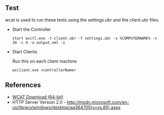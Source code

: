﻿## Test ##

wcat is used to run these tests using the settings.ubr and the client.ubr files.

- Start the Controller

	```
	start wcctl.exe -t client.ubr -f settings.ubr -s %COMPUTERNAME% -v 30 -c 4 -o output.xml -x 
	```

- Start Clients

	Run this on each client machine 
	```
	wcclient.exe <controllerName>
	```


## References ##

- [WCAT Download (64-bit)](http://www.iis.net/community/default.aspx?tabid=34&g=6&i=1467)
- HTTP Server Version 2.0 - http://msdn.microsoft.com/en-us/library/windows/desktop/aa364705(v=vs.85).aspx